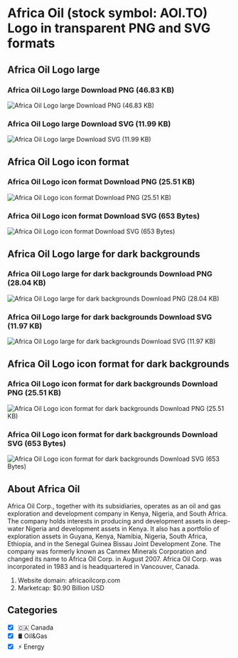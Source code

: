 # Africa Oil (stock symbol: AOI.TO) Logo in transparent PNG and SVG formats

## Africa Oil Logo large

### Africa Oil Logo large Download PNG (46.83 KB)

![Africa Oil Logo large Download PNG (46.83 KB)](/img/orig/AOI.TO_BIG-70ac71c6.png)

### Africa Oil Logo large Download SVG (11.99 KB)

![Africa Oil Logo large Download SVG (11.99 KB)](/img/orig/AOI.TO_BIG-702d8b5f.svg)

## Africa Oil Logo icon format

### Africa Oil Logo icon format Download PNG (25.51 KB)

![Africa Oil Logo icon format Download PNG (25.51 KB)](/img/orig/AOI.TO-cb3956cb.png)

### Africa Oil Logo icon format Download SVG (653 Bytes)

![Africa Oil Logo icon format Download SVG (653 Bytes)](/img/orig/AOI.TO-8bfd2ff9.svg)

## Africa Oil Logo large for dark backgrounds

### Africa Oil Logo large for dark backgrounds Download PNG (28.04 KB)

![Africa Oil Logo large for dark backgrounds Download PNG (28.04 KB)](/img/orig/AOI.TO_BIG.D-abf88ee9.png)

### Africa Oil Logo large for dark backgrounds Download SVG (11.97 KB)

![Africa Oil Logo large for dark backgrounds Download SVG (11.97 KB)](/img/orig/AOI.TO_BIG.D-571b1875.svg)

## Africa Oil Logo icon format for dark backgrounds

### Africa Oil Logo icon format for dark backgrounds Download PNG (25.51 KB)

![Africa Oil Logo icon format for dark backgrounds Download PNG (25.51 KB)](/img/orig/AOI.TO.D-7203e25f.png)

### Africa Oil Logo icon format for dark backgrounds Download SVG (653 Bytes)

![Africa Oil Logo icon format for dark backgrounds Download SVG (653 Bytes)](/img/orig/AOI.TO.D-ad00ad99.svg)

## About Africa Oil

Africa Oil Corp., together with its subsidiaries, operates as an oil and gas exploration and development company in Kenya, Nigeria, and South Africa. The company holds interests in producing and development assets in deep-water Nigeria and development assets in Kenya. It also has a portfolio of exploration assets in Guyana, Kenya, Namibia, Nigeria, South Africa, Ethiopia, and in the Senegal Guinea Bissau Joint Development Zone. The company was formerly known as Canmex Minerals Corporation and changed its name to Africa Oil Corp. in August 2007. Africa Oil Corp. was incorporated in 1983 and is headquartered in Vancouver, Canada.

1. Website domain: africaoilcorp.com
2. Marketcap: $0.90 Billion USD


## Categories
- [x] 🇨🇦 Canada
- [x] 🛢 Oil&Gas
- [x] ⚡ Energy
